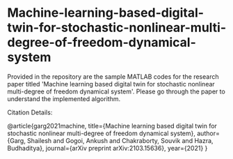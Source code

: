 # Machine-learning-based-digital-twin-for-stochastic-nonlinear-multi-degree-of-freedom-dynamical-system
Provided in the repository are the sample MATLAB codes for the research paper titled 'Machine learning based digital twin for stochastic nonlinear multi-degree of freedom dynamical system'. Please go through the paper to understand the implemented algorithm.


Citation Details:

@article{garg2021machine,
  title={Machine learning based digital twin for stochastic nonlinear multi-degree of freedom dynamical system},
  author={Garg, Shailesh and Gogoi, Ankush and Chakraborty, Souvik and Hazra, Budhaditya},
  journal={arXiv preprint arXiv:2103.15636},
  year={2021}
}
